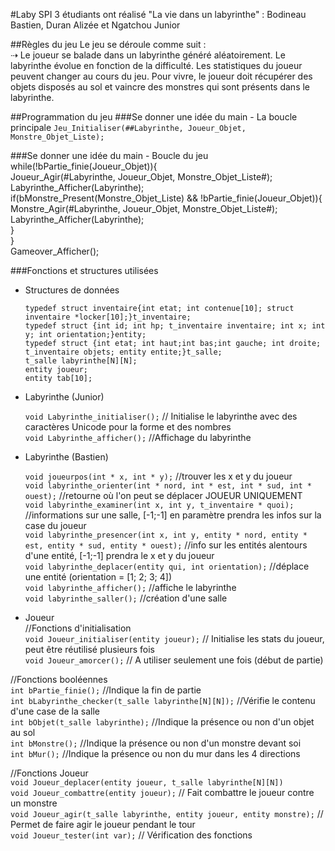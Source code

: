 #Laby SPI
3 étudiants ont réalisé "La vie dans un labyrinthe" : Bodineau Bastien, Duran Alizée et Ngatchou Junior  

##Règles du jeu
Le jeu se déroule comme suit :  
⇢ Le joueur se balade dans un labyrinthe généré aléatoirement. Le labyrinthe évolue en fonction de la difficulté. Les statistiques du joueur peuvent changer au cours du jeu. Pour vivre, le joueur doit récupérer des objets disposés au sol et vaincre des monstres qui sont présents dans le labyrinthe.

##Programmation du jeu
###Se donner une idée du main - La boucle principale
`Jeu_Initialiser(##Labyrinthe, Joueur_Objet, Monstre_Objet_Liste);`  

###Se donner une idée du main - Boucle du jeu  
	while(!bPartie_finie(Joueur_Objet)){  
		Joueur_Agir(#Labyrinthe, Joueur_Objet, Monstre_Objet_Liste#);  
		Labyrinthe_Afficher(Labyrinthe);  
		if(bMonstre_Present(Monstre_Objet_Liste) && !bPartie_finie(Joueur_Objet)){  
    		Monstre_Agir(#Labyrinthe, Joueur_Objet, Monstre_Objet_Liste#);  
    		Labyrinthe_Afficher(Labyrinthe);  
  		}  
	}  
	Gameover_Afficher();  

###Fonctions et structures utilisées

* Structures de données  

	`typedef struct inventaire{int etat; int contenue[10]; struct inventaire *locker[10];}t_inventaire;`  
	`typedef struct {int id; int hp; t_inventaire inventaire; int x; int y; int orientation;}entity;`  
	`typedef struct {int etat; int haut;int bas;int gauche; int droite; t_inventaire objets; entity entite;}t_salle;`  
    `t_salle labyrinthe[N][N];`  
    `entity joueur;`  
    `entity tab[10];`  

* Labyrinthe (Junior)  

	`void Labyrinthe_initialiser();` // Initialise le labyrinthe avec des caractères Unicode pour la forme et des nombres  
	`void Labyrinthe_afficher();` //Affichage du labyrinthe  

* Labyrinthe (Bastien)  

	`void joueurpos(int * x, int * y);` //trouver les x et y du joueur  
	`void labyrinthe_orienter(int * nord, int * est, int * sud, int * ouest);` //retourne où l'on peut se déplacer JOUEUR UNIQUEMENT  
	`void labyrinthe_examiner(int x, int y, t_inventaire * quoi);` //informations sur une salle, [-1;-1] en paramètre prendra les infos sur la case du joueur  
	`void labyrinthe_presencer(int x, int y, entity * nord, entity * est, entity * sud, entity * ouest);` //info sur les entités alentours d'une entité, [-1;-1] prendra le x et y du joueur  
	`void labyrinthe_deplacer(entity qui, int orientation);` //déplace une entité (orientation = [1; 2; 3; 4])  
	`void labyrinthe_afficher();` //affiche le labyrinthe  
	`void labyrinthe_saller();` //création d'une salle  
	
* Joueur  
//Fonctions d'initialisation  
	`void Joueur_initialiser(entity joueur);` // Initialise les stats du joueur, peut être réutilisé plusieurs fois  
	`void Joueur_amorcer();` // A utiliser seulement une fois (début de partie)  

//Fonctions booléennes  
	`int bPartie_finie();` //Indique la fin de partie  
	`int bLabyrinthe_checker(t_salle labyrinthe[N][N]);` //Vérifie le contenu d'une case de la salle  
	`int bObjet(t_salle labyrinthe);` //Indique la présence ou non d'un objet au sol  
	`int bMonstre();` //Indique la présence ou non d'un monstre devant soi  
	`int bMur();` //Indique la présence ou non du mur dans les 4 directions  

//Fonctions Joueur  
	`void Joueur_deplacer(entity joueur, t_salle labyrinthe[N][N])`  
	`void Joueur_combattre(entity joueur);` // Fait combattre le joueur contre un monstre  
	`void Joueur_agir(t_salle labyrinthe, entity joueur, entity monstre);` // Permet de faire agir le joueur pendant le tour  
	`void Joueur_tester(int var);` // Vérification des fonctions  

